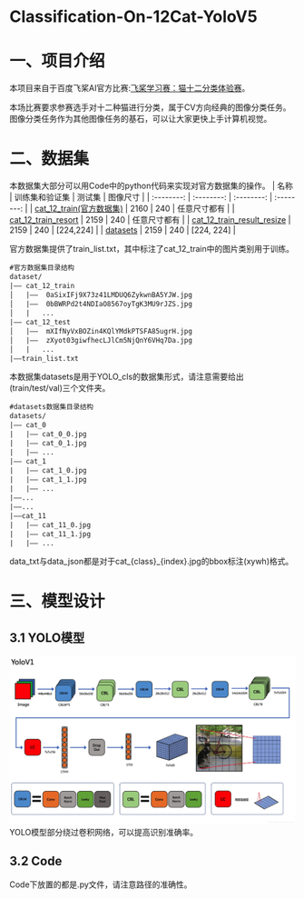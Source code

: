 # Classification-On-12Cat-YoloV5
# 一、项目介绍
本项目来自于百度飞桨AI官方比赛:[飞桨学习赛：猫十二分类体验赛](https://aistudio.baidu.com/competition/detail/136/0/introduction)。

本场比赛要求参赛选手对十二种猫进行分类，属于CV方向经典的图像分类任务。图像分类任务作为其他图像任务的基石，可以让大家更快上手计算机视觉。

# 二、数据集
本数据集大部分可以用Code中的python代码来实现对官方数据集的操作。
| 名称 | 训练集和验证集 | 测试集 |  图像尺寸  |
| :--------: | :--------: | :--------: | :--------: |
| [cat_12_train(官方数据集)](https://aistudio.baidu.com/aistudio/datasetDetail/10954)   |  2160     | 240 |  任意尺寸都有  |
| [cat_12_train_resort]()  |  2159  | 240 | 任意尺寸都有 |
| [cat_12_train_result_resize]()  |  2159  | 240 | [224,224] |
| [datasets]()  |  2159  | 240 | [224, 224] |

官方数据集提供了train_list.txt，其中标注了cat_12_train中的图片类别用于训练。
```
#官方数据集目录结构
dataset/
|—— cat_12_train
│   |——  0aSixIFj9X73z41LMDUQ6ZykwnBA5YJW.jpg
│   |——  0bBWRPd2t4NDIaO8567oyTgK3MU9rJZS.jpg
│   |   ...
|—— cat_12_test
│   |——  mXIfNyVxBOZin4KQlYMdkPTSFA85ugrH.jpg
│   |——  zXyot03giwfhecLJlCm5NjQnY6VHq7Da.jpg
│   |   ...
|——train_list.txt
```
本数据集datasets是用于YOLO_cls的数据集形式，请注意需要给出(train/test/val)三个文件夹。
```
#datasets数据集目录结构
datasets/
|—— cat_0
|   |—— cat_0_0.jpg
|   |—— cat_0_1.jpg
|   |—— ...
|—— cat_1
|   |—— cat_1_0.jpg
|   |—— cat_1_1.jpg
|   |—— ...
|——...
|——...
|——cat_11
|   |—— cat_11_0.jpg
|   |—— cat_11_1.jpg
|   |—— ...
```
data_txt与data_json都是对于cat_{class}_{index}.jpg的bbox标注(xywh)格式。

# 三、模型设计
## 3.1 YOLO模型
![](./img/yolo.png)
YOLO模型部分绕过卷积网络，可以提高识别准确率。
## 3.2 Code
Code下放置的都是.py文件，请注意路径的准确性。







